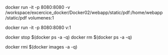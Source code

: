 docker run -it -p 8080:8080 -v /workspace/excercice_docker/Docker02/webapp/static/pdf:/home/webapp/static/pdf volumenes:1

docker run -it -p 8080:8080 v:1


docker stop $(docker ps -a -q)
docker rm $(docker ps -a -q)

docker rmi $(docker images -a -q)